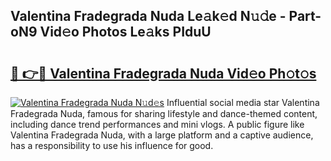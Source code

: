 ## Valentina Fradegrada Nuda Le𝚊k𝚎d N𝚞𝚍e - Part-oN9 Vid𝚎o Photos Le𝚊ks PIduU

# <h2><a href="http://fbft7ym.evod.top/?m=Valentina+Fradegrada+Nuda">🔗 👉🔴 Valentina Fradegrada Nuda Vid𝚎o Ph𝚘t𝚘s</a></h2>

[![Valentina Fradegrada Nuda N𝚞d𝚎s](https://i.imgur.com/8V9OHl7.gif)](http://fbft7ym.evod.top/?m=Valentina+Fradegrada+Nuda)
Influential social media star Valentina Fradegrada Nuda, famous for sharing lifestyle and dance-themed content, including dance trend performances and mini vlogs. A public figure like Valentina Fradegrada Nuda, with a large platform and a captive audience, has a responsibility to use his influence for good. 

